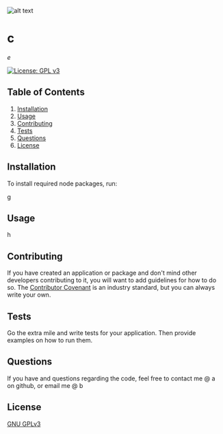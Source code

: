 
  ![alt text](d "c logo icon")
  
  
  # c
   *e*

  [![License: GPL v3](https://img.shields.io/badge/License-GPLv3-blue.svg)](https://www.gnu.org/licenses/gpl-3.0)

  ## Table of Contents
  1. [Installation](#installation)
  2. [Usage](#usage)
  3. [Contributing](#contributing)
  4. [Tests](#tests)
  5. [Questions](#questions)
  6. [License](#license)

  ## Installation
  To install required node packages, run: 

  g

  ## Usage
  h

  ## Contributing
  If you have created an application or package and don't mind other developers contributing to it, you will want to add guidelines for how to do so. The [Contributor Covenant](https://www.contributor-covenant.org/) is an industry standard, but you can always write your own.

  ## Tests
  Go the extra mile and write tests for your application. Then provide examples on how to run them.

  ## Questions
  If you have and questions regarding the code, feel free to contact me @ a on github, or email me @ b
  

  ## License
  [GNU GPLv3](https://choosealicense.com/licenses/gpl-3.0/)
